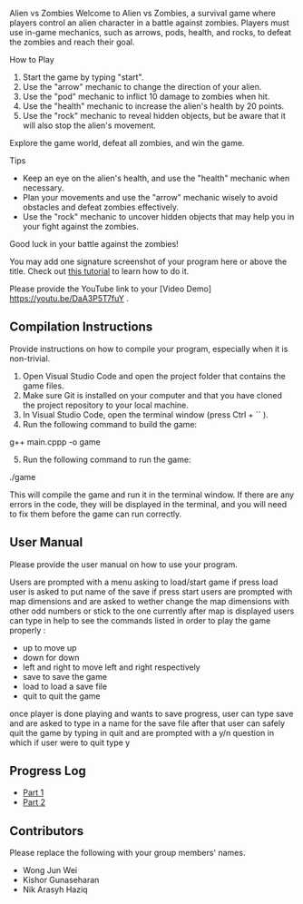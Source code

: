 Alien vs Zombies
Welcome to Alien vs Zombies, a survival game where players control an alien character in a battle against zombies. Players must use in-game mechanics, such as arrows, pods, health, and rocks, to defeat the zombies and reach their goal.

How to Play
1. Start the game by typing "start".
2. Use the "arrow" mechanic to change the direction of your alien.
3. Use the "pod" mechanic to inflict 10 damage to zombies when hit.
4. Use the "health" mechanic to increase the alien's health by 20 points.
5. Use the "rock" mechanic to reveal hidden objects, but be aware that it will also stop the alien's movement.

Explore the game world, defeat all zombies, and win the game.

Tips
- Keep an eye on the alien's health, and use the "health" mechanic when necessary.
- Plan your movements and use the "arrow" mechanic wisely to avoid obstacles and defeat zombies effectively.
- Use the "rock" mechanic to uncover hidden objects that may help you in your fight against the zombies.

Good luck in your battle against the zombies!

You may add one signature screenshot of your program here or above the title. Check out [this tutorial](https://www.digitalocean.com/community/tutorials/markdown-markdown-images) to learn how to do it.

Please provide the YouTube link to your [Video Demo] https://youtu.be/DaA3P5T7fuY .

## Compilation Instructions

Provide instructions on how to compile your program, especially when it is non-trivial.

1. Open Visual Studio Code and open the project folder that contains the game files.
2. Make sure Git is installed on your computer and that you have cloned the project repository to your local machine.
3. In Visual Studio Code, open the terminal window (press Ctrl + `` ).
4. Run the following command to build the game:

g++ main.cppp -o game

5. Run the following command to run the game:

./game

This will compile the game and run it in the terminal window. If there are any errors in the code, they will be displayed in the terminal, and you will need to fix them before the game can run correctly.

## User Manual

Please provide the user manual on how to use your program.

Users are prompted with a menu asking to load/start game
if press load user is asked to put name of the save
if press start users are prompted with map dimensions and are asked to wether change the map dimensions with other odd numbers or stick to the one currently
after map is displayed users can type in help to see the commands listed in order to play the game properly :

- up to move up
- down for down
- left and right to move left and right respectively
- save to save the game
- load to load a save file
- quit to quit the game

once player is done playing and wants to save progress, user can type save and are asked to type in a name for the save file
after that user can safely quit the game by typing in quit and are prompted with a y/n question in which if user were to quit type y


## Progress Log

- [Part 1](PART1.md)
- [Part 2](PART2.md)

## Contributors

Please replace the following with your group members' names. 

- Wong Jun Wei
- Kishor Gunaseharan
- Nik Arasyh Haziq

